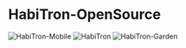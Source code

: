 # HabiTron-OpenSource

![HabiTron-Mobile](https://github.com/user-attachments/assets/b44eaf0a-683c-4177-aa21-33277b414907)
![HabiTron](https://github.com/user-attachments/assets/5fbe3d9e-2ea7-4840-ac9c-628f5948a285)
![HabiTron-Garden](https://github.com/user-attachments/assets/7e602905-cedc-4a66-a15c-73908237b89f)
